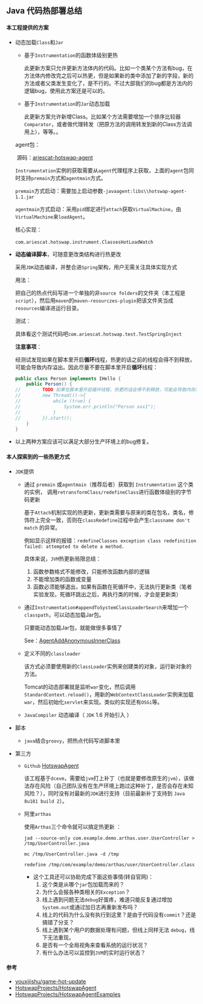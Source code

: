 ## Java 代码热部署总结

#### 本工程提供的方案

* 动态加载`Class`和`Jar`

  - 基于`Instrumentation`的函数体级别更热

    此更新方案只允许更新方法体内的代码。比如一个类某个方法有bug，在方法体内修改完之后可以热更，但是如果新的类中添加了新的字段，新的方法或者父类发生变化了，是不行的。不过大部我们的bug都是方法内的逻辑bug，使用此方案还是可以的。 

  - 基于`Instrumentation`的`Jar`动态加载

    此更新方案允许新增Class。比如某个方法需要增加一个排序比较器`Comparator`，或者做代理转发（把原方法的调用转发到新的Class方法调用上），等等。。

  agent包：

  ​		源码：[ariescat-hotswap-agent](https://github.com/Ariescat/common-hotswap-agent)

  ​		`Instrumentation`实例的获取需要从`agent`代理程序上获取，上面的`agent`包同时支持`premain`方式和`agentmain`方式。

  ​		`premain`方式启动：需要加上启动参数`-javaagent:libs\\hotswap-agent-1.1.jar`

  ​		`agentmain`方式启动：采用`pid`绑定进行`attach`获取`VirtualMachine`，由`VirtualMachine`来`loadAgent`。

  核心实现：

  ​		`com.ariescat.hotswap.instrument.ClassesHotLoadWatch`

  

* **动态编译脚本**，可随意更改类结构进行热更改

  采用`JDK`动态编译，并整合进`Spring`架构，用户无需关注具体实现方式

  用法：

  ​		把自己的热点代码写进一个单独的非`source folders`的文件夹（本工程是`script`），然后用`maven`的`maven-resourczes-plugin`把该文件夹当成`resources`编译进运行目录。

  测试：

  ​		具体看这个测试代码吧`com.ariescat.hotswap.test.TestSpringInject`

  **注意事项**：

  ​		经测试发现如果在脚本里开启**循环**线程，热更的话之前的线程会得不到释放，可能会导致内存溢出。因此尽量不要在脚本里开启**循环**线程：

  ```java
  public class Person implements IHello {
      public Person() {
  //        TODO 如果在脚本里开启循环线程，热更的话会得不到释放，可能会导致内存溢出。
  //        new Thread(()->{
  //            while (true) {
  //                System.err.println("Person xxx1");
  //            }
  //        }).start();
      }
  }
  ```

  

* 以上两种方案应该可以满足大部分生产环境上的bug修复。

  

#### 本人探索到的一些热更方式

* `JDK`提供

  * 通过 `premain` 或`agentmain`（推荐后者）获取到 `Instrumentation` 这个类的实例， 调用`retransformClass/redefineClass`进行函数体级别的字节码更新 

    基于`Attach`机制实现的热更新，更新类需要与原来的类在包名，类名，修饰符上完全一致，否则在`classRedefine`过程中会产生`classname don't match` 的异常。

    例如显示这样的报错：`redefineClasses exception class redefinition failed: attempted to delete a method.`

    具体来说，`JVM`热更新局限总结：

    1. 函数参数格式不能修改，只能修改函数内部的逻辑
    2. 不能增加类的函数或变量
    3. 函数必须能够退出，如果有函数在死循环中，无法执行更新类（笔者实验发现，死循环跳出之后，再执行类的时候，才会是更新类）

  * 通过`Instrumentation#appendToSystemClassLoaderSearch`来增加一个`classpath`，可以动态加载Jar包。

    只要能动态加载Jar包，就能做很多事情了

    See：[AgentAddAnonymousInnerClass](https://github.com/Ariescat/study-metis/blob/82838045ceda1d70df594f0628c1a110ac7ae2a8/agent/src/main/java/com/agent/AgentAddAnonymousInnerClass.java)

  * 定义不同的`classloader`

    该方式必须要使用新的`ClassLoader`实例来创建类的对象，运行新对象的方法。

    Tomcat的动态部署就是监听`war`变化，然后调用`StandardContext.reload()`，用新的`WebContextClassLoader`实例来加载`war`，然后初始化`servlet`来实现。类似的实现还有`OSGi`等。

  * `JavaCompiler` 动态编译（ `JDK` 1.6 开始引入 ）

* 脚本

  * `java`结合`groovy`，把热点代码写进脚本里

* 第三方

  * `Github` [HotswapAgent](https://github.com/HotswapProjects/HotswapAgent)

    该工程基于`dcevm`，需要给`jvm`打上补丁（也就是要修改原生的`jvm`），该做法存在风险（自己团队没有在生产环境上跑过这种补丁，是否会存在未知风险？），同时没有对最新的`JDK`进行支持（目前最新补丁支持到 `Java 8u181 build 2`）。

  * 阿里`arthas`

     使用`Arthas`三个命令就可以搞定热更新 ：

    ```shell
    jad --source-only com.example.demo.arthas.user.UserController > /tmp/UserController.java
    
    mc /tmp/UserController.java -d /tmp
    
    redefine /tmp/com/example/demo/arthas/user/UserController.class
    ```

    * 这个工具还可以协助完成下面这些事情(转自官网)：
      1. 这个类是从哪个`jar`包加载而来的？
      2. 为什么会报各种类相关的`Exception`？
      3. 线上遇到问题无法`debug`好蛋疼，难道只能反复通过增加`System.out`或通过加日志再重新发布吗？
      4. 线上的代码为什么没有执行到这里？是由于代码没有`commit`？还是搞错了分支？
      5. 线上遇到某个用户的数据处理有问题，但线上同样无法 `debug`，线下无法重现。
      6. 是否有一个全局视角来查看系统的运行状况？
      7. 有什么办法可以监控到`JVM`的实时运行状态？



#### 参考

* [youxijishu/game-hot-update](https://github.com/youxijishu/game-hot-update)
* [HotswapProjects/HotswapAgent](https://github.com/HotswapProjects/HotswapAgent)
* [HotswapProjects/HotswapAgentExamples](https://github.com/HotswapProjects/HotswapAgentExamples)
